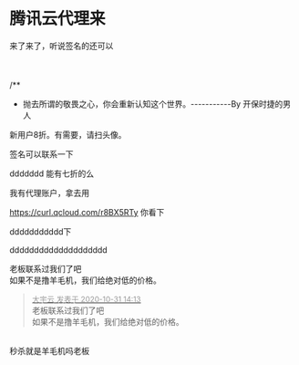 # 腾讯云代理来


来了来了，听说签名的还可以<br />
<br />
<br />
<br />
/**<br />
 * 抛去所谓的敬畏之心，你会重新认知这个世界。-----------By 开保时捷的男人

新用户8折。有需要，请扫头像。<br />


签名可以联系一下

ddddddd 能有七折的么

我有代理账户，拿去用

https://curl.qcloud.com/r8BX5RTy 你看下

ddddddddddd下

dddddddddddddddddddd

老板联系过我们了吧 <img src="static/image/smiley/default/lol.gif" smilieid="12" border="0" alt="" /><br />
如果不是撸羊毛机，我们给绝对低的价格。<br />


<div class="quote"><blockquote><font size="2"><a href="https://www.hostloc.com/forum.php?mod=redirect&amp;goto=findpost&amp;pid=9380534&amp;ptid=760467" target="_blank"><font color="#999999">大宇云 发表于 2020-10-31 14:13</font></a></font><br />
老板联系过我们了吧 <br />
如果不是撸羊毛机，我们给绝对低的价格。</blockquote></div><br />
<img src="static/image/smiley/yct/022.gif" smilieid="42" border="0" alt="" />秒杀就是羊毛机吗老板
